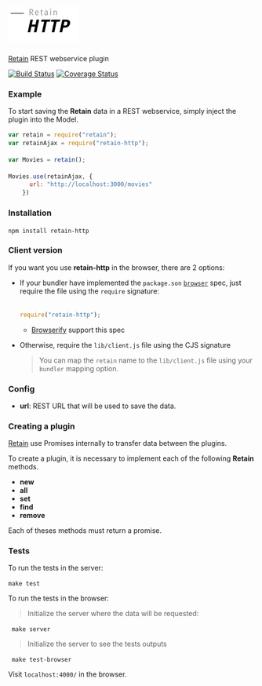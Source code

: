 ![retain-http](assets/logo.jpg)
===========

[Retain](https://github.com/retain/retain) REST webservice plugin

[![Build Status](https://travis-ci.org/retain/retain-http.png?branch=master)](https://travis-ci.org/retain/retain-http) [![Coverage Status](http://coveralls.io/repos/retain/retain-http/badge.png)](https://coveralls.io/r/retain/retain-http)

### Example

To start saving the __Retain__ data in a REST webservice, simply inject the plugin into the Model.

``` javascript
var retain = require("retain");
var retainAjax = require("retain-http");

var Movies = retain();

Movies.use(retainAjax, {
      url: "http://localhost:3000/movies"
    })
```

### Installation

`npm install retain-http`

### Client version

If you want you use __retain-http__ in the browser, there are 2 options:

* If your bundler have implemented the `package.son` [`browser`](https://gist.github.com/defunctzombie/4339901) spec, just require the file using the `require` signature:
  ``` javascript

  require("retain-http");
  ```
  * [Browserify](https://github.com/substack/node-browserify#browser-field) support this spec
* Otherwise, require the `lib/client.js` file using the CJS signature

  > You can map the `retain` name to the `lib/client.js` file using your `bundler` mapping option.

### Config

* __url__: REST URL that will be used to save the data.

### Creating a plugin

[Retain](https://github.com/giuliandrimba/retain) use Promises internally to transfer data between the plugins.

To create a plugin, it is necessary to implement each of the following __Retain__ methods.

* __new__
* __all__
* __set__
* __find__
* __remove__

Each of theses methods must return a promise.

### Tests

To run the tests in the server:

`make test`

To run the tests in the browser:

> Initialize the server where the data will be requested:

` make server`

> Initialize the server to see the tests outputs

` make test-browser`

Visit `localhost:4000/` in the browser.
